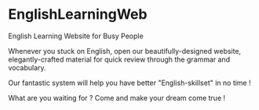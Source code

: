 # EnglishLearningWeb
English Learning Website for Busy People

Whenever you stuck on English, open our beautifully-designed website, elegantly-crafted material for quick review through the grammar and vocabulary.

Our fantastic system will help you have better "English-skillset" in no time !

What are you waiting for ? Come and make your dream come true !

